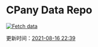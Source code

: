 # CPany Data Repo

[![Fetch data](https://github.com/yjl9903/CPany/actions/workflows/fetch.yml/badge.svg)](https://github.com/yjl9903/CPany/actions/workflows/fetch.yml)

<!-- START_SECTION: update_time -->
更新时间：[2021-08-16 22:39](https://www.timeanddate.com/worldclock/fixedtime.html?msg=Fetch+data&iso=20210816T223920&p1=237)
<!-- END_SECTION: update_time -->
